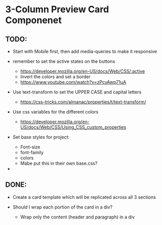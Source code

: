 # 3-Column Preview Card Componenet

## TODO:

- Start with Mobile first, then add media-queries to make it responsive

- remember to set the active states on the buttons

  - https://developer.mozilla.org/en-US/docs/Web/CSS/:active
  - Invert the colors and set a border
  - https://www.youtube.com/watch?v=zPcvAwp71uA

- Use text-transform to set the UPPER CASE and capital letters

  - https://css-tricks.com/almanac/properties/t/text-transform/

- Use css variables for the different colors

  - https://developer.mozilla.org/en-US/docs/Web/CSS/Using_CSS_custom_properties

- Set base styles for project:

  - Font-size
  - font-family
  - colors
  - Mabe put this in their own base.css?

-

## DONE:

- Create a card template which will be replicated across all 3 sections

- Should I wrap each portion of the card in a div?

  - Wrap only the content (header and paragraph) in a div

